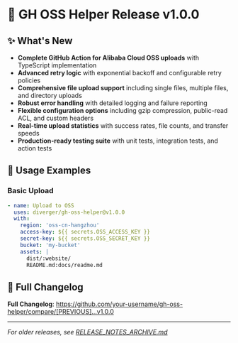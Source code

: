 # 🚀 GH OSS Helper Release v1.0.0

## ✨ What's New

- **Complete GitHub Action for Alibaba Cloud OSS uploads** with TypeScript implementation
- **Advanced retry logic** with exponential backoff and configurable retry policies
- **Comprehensive file upload support** including single files, multiple files, and directory uploads
- **Robust error handling** with detailed logging and failure reporting
- **Flexible configuration options** including gzip compression, public-read ACL, and custom headers
- **Real-time upload statistics** with success rates, file counts, and transfer speeds
- **Production-ready testing suite** with unit tests, integration tests, and action tests

## 📖 Usage Examples

### Basic Upload
```yaml
- name: Upload to OSS
  uses: diverger/gh-oss-helper@v1.0.0
  with:
    region: 'oss-cn-hangzhou'
    access-key: ${{ secrets.OSS_ACCESS_KEY }}
    secret-key: ${{ secrets.OSS_SECRET_KEY }}
    bucket: 'my-bucket'
    assets: |
      dist/:website/
      README.md:docs/readme.md
```

## 🔗 Full Changelog

**Full Changelog**: https://github.com/your-username/gh-oss-helper/compare/[PREVIOUS]...v1.0.0

---

*For older releases, see [RELEASE_NOTES_ARCHIVE.md](RELEASE_NOTES_ARCHIVE.md)*
